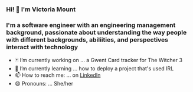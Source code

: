 ### Hi! 👋 I'm Victoria Mount 

<h3>I'm a software engineer with an engineering management background, passionate about understanding the way people with different backgrounds, abiliities, and perspectives interact with technology</h3>

- 🃏 I’m currently working on ... a Gwent Card tracker for The Witcher 3
- 🌱 I’m currently learning ... how to deploy a project that's used IRL
- 📫 How to reach me: ... on <a href='https://www.linkedin.com/in/victoria-l-mount/' target='_blank' rel="noopener noreferrer">LinkedIn</a>
- 😄 Pronouns: ... She/her
